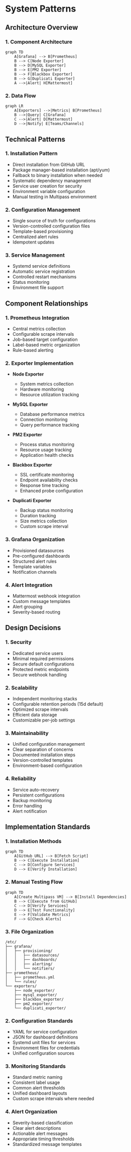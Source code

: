 # System Patterns

## Architecture Overview

### 1. Component Architecture
```mermaid
graph TD
    A[Grafana] --> B[Prometheus]
    B --> C[Node Exporter]
    B --> D[MySQL Exporter]
    B --> E[PM2 Exporter]
    B --> F[Blackbox Exporter]
    B --> G[Duplicati Exporter]
    A -->|Alert| H[Mattermost]
```

### 2. Data Flow
```mermaid
graph LR
    A[Exporters] -->|Metrics| B[Prometheus]
    B -->|Query| C[Grafana]
    C -->|Alert| D[Mattermost]
    D -->|Notify| E[Teams/Channels]
```

## Technical Patterns

### 1. Installation Pattern
- Direct installation from GitHub URL
- Package manager-based installation (apt/yum)
- Fallback to binary installation when needed
- Systematic dependency management
- Service user creation for security
- Environment variable configuration
- Manual testing in Multipass environment

### 2. Configuration Management
- Single source of truth for configurations
- Version-controlled configuration files
- Template-based provisioning
- Centralized alert rules
- Idempotent updates

### 3. Service Management
- Systemd service definitions
- Automatic service registration
- Controlled restart mechanisms
- Status monitoring
- Environment file support

## Component Relationships

### 1. Prometheus Integration
- Central metrics collection
- Configurable scrape intervals
- Job-based target configuration
- Label-based metric organization
- Rule-based alerting

### 2. Exporter Implementation
- **Node Exporter**
  - System metrics collection
  - Hardware monitoring
  - Resource utilization tracking

- **MySQL Exporter**
  - Database performance metrics
  - Connection monitoring
  - Query performance tracking

- **PM2 Exporter**
  - Process status monitoring
  - Resource usage tracking
  - Application health checks

- **Blackbox Exporter**
  - SSL certificate monitoring
  - Endpoint availability checks
  - Response time tracking
  - Enhanced probe configuration

- **Duplicati Exporter**
  - Backup status monitoring
  - Duration tracking
  - Size metrics collection
  - Custom scrape interval

### 3. Grafana Organization
- Provisioned datasources
- Pre-configured dashboards
- Structured alert rules
- Template variables
- Notification channels

### 4. Alert Integration
- Mattermost webhook integration
- Custom message templates
- Alert grouping
- Severity-based routing

## Design Decisions

### 1. Security
- Dedicated service users
- Minimal required permissions
- Secure default configurations
- Protected metric endpoints
- Secure webhook handling

### 2. Scalability
- Independent monitoring stacks
- Configurable retention periods (15d default)
- Optimized scrape intervals
- Efficient data storage
- Customizable per-job settings

### 3. Maintainability
- Unified configuration management
- Clear separation of concerns
- Documented installation steps
- Version-controlled templates
- Environment-based configuration

### 4. Reliability
- Service auto-recovery
- Persistent configurations
- Backup monitoring
- Error handling
- Alert notification

## Implementation Standards

### 1. Installation Methods
```mermaid
graph TD
    A[GitHub URL] --> B[Fetch Script]
    B --> C[Execute Installation]
    C --> D[Configure Services]
    D --> E[Verify Installation]
```

### 2. Manual Testing Flow
```mermaid
graph TD
    A[Create Multipass VM] --> B[Install Dependencies]
    B --> C[Execute from GitHub]
    C --> D[Verify Services]
    D --> E[Test Functionality]
    E --> F[Validate Metrics]
    F --> G[Check Alerts]
```

### 3. File Organization
```
/etc/
├── grafana/
│   ├── provisioning/
│   │   ├── datasources/
│   │   ├── dashboards/
│   │   ├── alerting/
│   │   └── notifiers/
├── prometheus/
│   ├── prometheus.yml
│   └── rules/
└── exporters/
    ├── node_exporter/
    ├── mysql_exporter/
    ├── blackbox_exporter/
    ├── pm2_exporter/
    └── duplicati_exporter/
```

### 2. Configuration Standards
- YAML for service configuration
- JSON for dashboard definitions
- Systemd unit files for services
- Environment files for credentials
- Unified configuration sources

### 3. Monitoring Standards
- Standard metric naming
- Consistent label usage
- Common alert thresholds
- Unified dashboard layouts
- Custom scrape intervals where needed

### 4. Alert Organization
- Severity-based classification
- Clear alert descriptions
- Actionable alert messages
- Appropriate timing thresholds
- Standardized message templates
